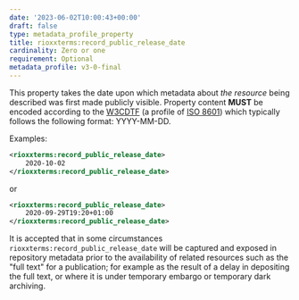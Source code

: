 ```yaml
---
date: '2023-06-02T10:00:43+00:00'
draft: false
type: metadata_profile_property
title: rioxxterms:record_public_release_date
cardinality: Zero or one
requirement: Optional
metadata_profile: v3-0-final
---
```

This property takes the date upon which metadata about *the resource* being described was first made publicly visible. Property content **MUST** be encoded according to the [W3CDTF](https://www.w3.org/TR/NOTE-datetime) (a profile of [ISO 8601](https://www.iso.org/standard/40874.html)) which typically follows the following format: YYYY-MM-DD.

Examples:
```xml
<rioxxterms:record_public_release_date>
    2020-10-02
</rioxxterms:record_public_release_date>
```

or

```xml
<rioxxterms:record_public_release_date>
    2020-09-29T19:20+01:00
</rioxxterms:record_public_release_date>
```

It is accepted that in some circumstances `rioxxterms:record_public_release_date` will be captured and exposed in repository metadata prior to the availability of related resources such as the "full text" for a publication; for example as the result of a delay in depositing the full text, or where it is under temporary embargo or temporary dark archiving.  


